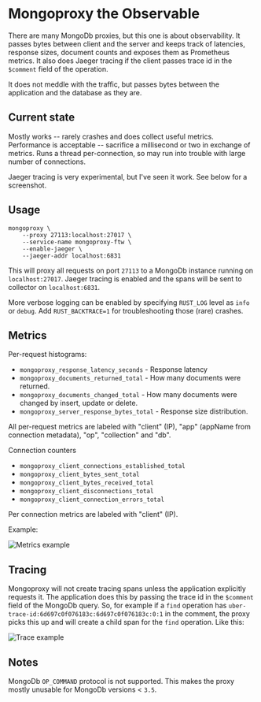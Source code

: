 # Mongoproxy the Observable
There are many MongoDb proxies, but this one is about observability. It passes bytes between client and the server and keeps track of latencies, response sizes, document counts and exposes them as Prometheus metrics. It also does Jaeger tracing if the client passes trace id in the `$comment` field of the operation.

It does not meddle with the traffic, but passes bytes between the application and the database as they are.

## Current state
Mostly works -- rarely crashes and does collect useful metrics. Performance is acceptable -- sacrifice a millisecond or two in exchange of metrics. Runs a thread per-connection, so may run into trouble with large number of connections.

Jaeger tracing is very experimental, but I've seen it work. See below for a screenshot.

## Usage

```
mongoproxy \
    --proxy 27113:localhost:27017 \
    --service-name mongoproxy-ftw \
    --enable-jaeger \
    --jaeger-addr localhost:6831
```
This will proxy all requests on port `27113` to a MongoDb instance running on `localhost:27017`. Jaeger tracing is enabled and the spans will be sent to collector on `localhost:6831`. 

More verbose logging can be enabled by specifying `RUST_LOG` level as `info` or `debug`. Add `RUST_BACKTRACE=1` for troubleshooting those (rare) crashes.

## Metrics

Per-request histograms:
* `mongoproxy_response_latency_seconds` - Response latency
* `mongoproxy_documents_returned_total` - How many documents were returned.
* `mongoproxy_documents_changed_total` - How many documents were changed by insert, update or delete.
* `mongoproxy_server_response_bytes_total` - Response size distribution.

All per-request metrics are labeled with "client" (IP), "app" (appName from connection metadata), "op", "collection" and "db". 

Connection counters
* `mongoproxy_client_connections_established_total`
* `mongoproxy_client_bytes_sent_total`
* `mongoproxy_client_bytes_received_total`
* `mongoproxy_client_disconnections_total`
* `mongoproxy_client_connection_errors_total`

Per connection metrics are labeled with "client" (IP).

Example:

![Metrics example](https://github.com/mpihlak/mongoproxy/blob/master/img/metrics.png)

## Tracing
Mongoproxy will not create tracing spans unless the application explicitly requests it. The application does this by passing the trace id in the `$comment` field of the MongoDb query. So, for example if a `find` operation has `uber-trace-id:6d697c0f076183c:6d697c0f076183c:0:1` in the comment, the proxy picks this up and will create a child span for the `find` operation. Like this:

![Trace example](https://github.com/mpihlak/mongoproxy/blob/master/img/trace.png)

## Notes

MongoDb `OP_COMMAND` protocol is not supported. This makes the proxy mostly unusable for MongoDb versions < `3.5`.

